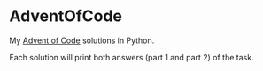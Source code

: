 # AdventOfCode
My [Advent of Code](https://adventofcode.com/) solutions in Python.

Each solution will print both answers (part 1 and part 2) of the task.